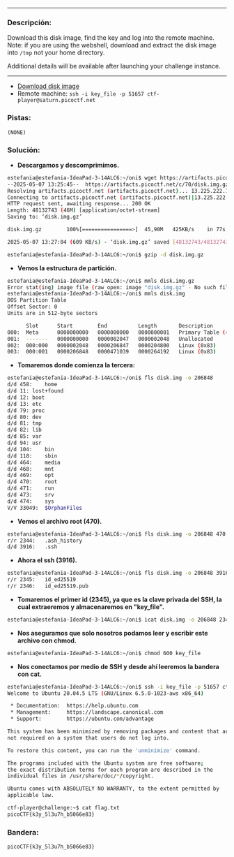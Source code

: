 ***
### Descripción:
Download this disk image, find the key and log into the remote machine. Note: if you are using the webshell, download and extract the disk image into `/tmp` not your home directory.

Additional details will be available after launching your challenge instance.
***
- [Download disk image](https://artifacts.picoctf.net/c/70/disk.img.gz)
- Remote machine: `ssh -i key_file -p 51657 ctf-player@saturn.picoctf.net`

### Pistas: 
```
(NONE)
```

### Solución:
- **Descargamos y descomprimimos.**
```bash
estefania@estefania-IdeaPad-3-14ALC6:~/oni$ wget https://artifacts.picoctf.net/c/70/disk.img.gz 
--2025-05-07 13:25:45--  https://artifacts.picoctf.net/c/70/disk.img.gz
Resolving artifacts.picoctf.net (artifacts.picoctf.net)... 13.225.222.120, 13.225.222.105, 13.225.222.125, ...
Connecting to artifacts.picoctf.net (artifacts.picoctf.net)|13.225.222.120|:443... connected.
HTTP request sent, awaiting response... 200 OK
Length: 48132743 (46M) [application/octet-stream]
Saving to: ‘disk.img.gz’

disk.img.gz        100%[================>]  45,90M   425KB/s    in 77s     

2025-05-07 13:27:04 (609 KB/s) - ‘disk.img.gz’ saved [48132743/48132743]

estefania@estefania-IdeaPad-3-14ALC6:~/oni$ gzip -d disk.img.gz 
```
- **Vemos la estructura de partición.**
```bash
estefania@estefania-IdeaPad-3-14ALC6:~/oni$ mmls disk.img.gz 
Error stat(ing) image file (raw_open: image "disk.img.gz" - No such file or directory)
estefania@estefania-IdeaPad-3-14ALC6:~/oni$ mmls disk.img
DOS Partition Table
Offset Sector: 0
Units are in 512-byte sectors

      Slot      Start        End          Length       Description
000:  Meta      0000000000   0000000000   0000000001   Primary Table (#0)
001:  -------   0000000000   0000002047   0000002048   Unallocated
002:  000:000   0000002048   0000206847   0000204800   Linux (0x83)
003:  000:001   0000206848   0000471039   0000264192   Linux (0x83)
```
- **Tomaremos donde comienza la tercera:**
```bash
estefania@estefania-IdeaPad-3-14ALC6:~/oni$ fls disk.img -o 206848
d/d 458:	home
d/d 11:	lost+found
d/d 12:	boot
d/d 13:	etc
d/d 79:	proc
d/d 80:	dev
d/d 81:	tmp
d/d 82:	lib
d/d 85:	var
d/d 94:	usr
d/d 104:	bin
d/d 118:	sbin
d/d 464:	media
d/d 468:	mnt
d/d 469:	opt
d/d 470:	root
d/d 471:	run
d/d 473:	srv
d/d 474:	sys
V/V 33049:	$OrphanFiles
```
- **Vemos el archivo root (470).**
```bash
estefania@estefania-IdeaPad-3-14ALC6:~/oni$ fls disk.img -o 206848 470
r/r 2344:	.ash_history
d/d 3916:	.ssh
```
- **Ahora el ssh (3916).**
```bash
estefania@estefania-IdeaPad-3-14ALC6:~/oni$ fls disk.img -o 206848 3916
r/r 2345:	id_ed25519
r/r 2346:	id_ed25519.pub
```
- **Tomaremos el primer id (2345), ya que es la clave privada del SSH, la cual extraeremos y almacenaremos en "key_file".**
```bash
estefania@estefania-IdeaPad-3-14ALC6:~/oni$ icat disk.img -o 206848 2345 > key_file
```
- **Nos aseguramos que solo nosotros podamos leer y escribir este archivo con chmod.**
```bash
estefania@estefania-IdeaPad-3-14ALC6:~/oni$ chmod 600 key_file
```
- **Nos conectamos por medio de SSH y desde ahí leeremos la bandera con cat.**
```bash
estefania@estefania-IdeaPad-3-14ALC6:~/oni$ ssh -i key_file -p 51657 ctf-player@saturn.picoctf.net
Welcome to Ubuntu 20.04.5 LTS (GNU/Linux 6.5.0-1023-aws x86_64)

 * Documentation:  https://help.ubuntu.com
 * Management:     https://landscape.canonical.com
 * Support:        https://ubuntu.com/advantage

This system has been minimized by removing packages and content that are
not required on a system that users do not log into.

To restore this content, you can run the 'unminimize' command.

The programs included with the Ubuntu system are free software;
the exact distribution terms for each program are described in the
individual files in /usr/share/doc/*/copyright.

Ubuntu comes with ABSOLUTELY NO WARRANTY, to the extent permitted by
applicable law.

ctf-player@challenge:~$ cat flag.txt
picoCTF{k3y_5l3u7h_b5066e83}
```

### Bandera:
```
picoCTF{k3y_5l3u7h_b5066e83}
```
